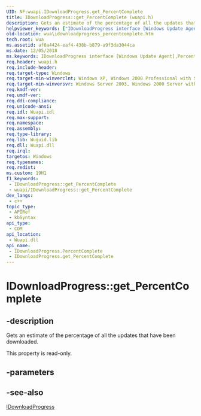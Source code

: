 ```yaml
---
UID: NF:wuapi.IDownloadProgress.get_PercentComplete
title: IDownloadProgress::get_PercentComplete (wuapi.h)
description: Gets an estimate of the percentage of all the updates that have been downloaded.
helpviewer_keywords: ["IDownloadProgress interface [Windows Update Agent]","PercentComplete property","IDownloadProgress.PercentComplete","IDownloadProgress.get_PercentComplete","IDownloadProgress::PercentComplete","IDownloadProgress::get_PercentComplete","PercentComplete property [Windows Update Agent]","PercentComplete property [Windows Update Agent]","IDownloadProgress interface","get_PercentComplete","wua.idownloadprogress_percentcomplete","wuapi/IDownloadProgress::PercentComplete","wuapi/IDownloadProgress::get_PercentComplete"]
old-location: wua\idownloadprogress_percentcomplete.htm
tech.root: wua
ms.assetid: af6a4424-eaf4-438b-b879-a9f3da3044ca
ms.date: 12/05/2018
ms.keywords: IDownloadProgress interface [Windows Update Agent],PercentComplete property, IDownloadProgress.PercentComplete, IDownloadProgress.get_PercentComplete, IDownloadProgress::PercentComplete, IDownloadProgress::get_PercentComplete, PercentComplete property [Windows Update Agent], PercentComplete property [Windows Update Agent],IDownloadProgress interface, get_PercentComplete, wua.idownloadprogress_percentcomplete, wuapi/IDownloadProgress::PercentComplete, wuapi/IDownloadProgress::get_PercentComplete
req.header: wuapi.h
req.include-header: 
req.target-type: Windows
req.target-min-winverclnt: Windows XP, Windows 2000 Professional with SP3 [desktop apps only]
req.target-min-winversvr: Windows Server 2003, Windows 2000 Server with SP3 [desktop apps only]
req.kmdf-ver: 
req.umdf-ver: 
req.ddi-compliance: 
req.unicode-ansi: 
req.idl: Wuapi.idl
req.max-support: 
req.namespace: 
req.assembly: 
req.type-library: 
req.lib: Wuguid.lib
req.dll: Wuapi.dll
req.irql: 
targetos: Windows
req.typenames: 
req.redist: 
ms.custom: 19H1
f1_keywords:
 - IDownloadProgress::get_PercentComplete
 - wuapi/IDownloadProgress::get_PercentComplete
dev_langs:
 - c++
topic_type:
 - APIRef
 - kbSyntax
api_type:
 - COM
api_location:
 - Wuapi.dll
api_name:
 - IDownloadProgress.PercentComplete
 - IDownloadProgress.get_PercentComplete
---
```


# IDownloadProgress::get_PercentComplete


## -description

Gets an estimate of the percentage of all the updates that have been downloaded.

This property is read-only.

## -parameters

## -see-also

<a href="https://docs.microsoft.com/windows/desktop/api/wuapi/nn-wuapi-idownloadprogress">IDownloadProgress</a>

